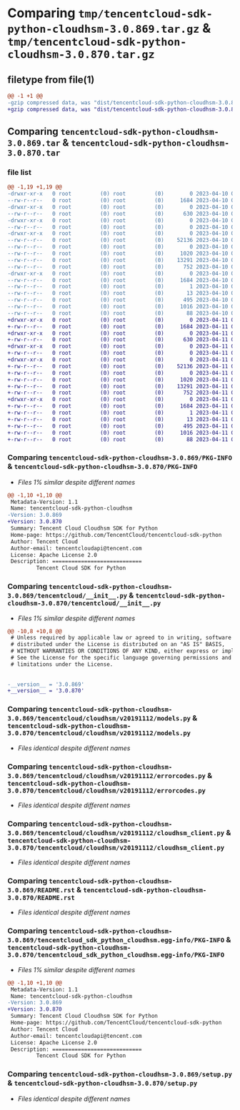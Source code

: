 # Comparing `tmp/tencentcloud-sdk-python-cloudhsm-3.0.869.tar.gz` & `tmp/tencentcloud-sdk-python-cloudhsm-3.0.870.tar.gz`

## filetype from file(1)

```diff
@@ -1 +1 @@
-gzip compressed data, was "dist/tencentcloud-sdk-python-cloudhsm-3.0.869.tar", last modified: Mon Apr 10 02:58:44 2023, max compression
+gzip compressed data, was "dist/tencentcloud-sdk-python-cloudhsm-3.0.870.tar", last modified: Tue Apr 11 03:27:07 2023, max compression
```

## Comparing `tencentcloud-sdk-python-cloudhsm-3.0.869.tar` & `tencentcloud-sdk-python-cloudhsm-3.0.870.tar`

### file list

```diff
@@ -1,19 +1,19 @@
-drwxr-xr-x   0 root         (0) root         (0)        0 2023-04-10 02:58:44.000000 tencentcloud-sdk-python-cloudhsm-3.0.869/
--rw-r--r--   0 root         (0) root         (0)     1684 2023-04-10 02:58:44.000000 tencentcloud-sdk-python-cloudhsm-3.0.869/PKG-INFO
-drwxr-xr-x   0 root         (0) root         (0)        0 2023-04-10 02:58:44.000000 tencentcloud-sdk-python-cloudhsm-3.0.869/tencentcloud/
--rw-r--r--   0 root         (0) root         (0)      630 2023-04-10 02:58:44.000000 tencentcloud-sdk-python-cloudhsm-3.0.869/tencentcloud/__init__.py
-drwxr-xr-x   0 root         (0) root         (0)        0 2023-04-10 02:58:44.000000 tencentcloud-sdk-python-cloudhsm-3.0.869/tencentcloud/cloudhsm/
--rw-r--r--   0 root         (0) root         (0)        0 2023-04-10 02:58:44.000000 tencentcloud-sdk-python-cloudhsm-3.0.869/tencentcloud/cloudhsm/__init__.py
-drwxr-xr-x   0 root         (0) root         (0)        0 2023-04-10 02:58:44.000000 tencentcloud-sdk-python-cloudhsm-3.0.869/tencentcloud/cloudhsm/v20191112/
--rw-r--r--   0 root         (0) root         (0)    52136 2023-04-10 02:58:44.000000 tencentcloud-sdk-python-cloudhsm-3.0.869/tencentcloud/cloudhsm/v20191112/models.py
--rw-r--r--   0 root         (0) root         (0)        0 2023-04-10 02:58:44.000000 tencentcloud-sdk-python-cloudhsm-3.0.869/tencentcloud/cloudhsm/v20191112/__init__.py
--rw-r--r--   0 root         (0) root         (0)     1020 2023-04-10 02:58:44.000000 tencentcloud-sdk-python-cloudhsm-3.0.869/tencentcloud/cloudhsm/v20191112/errorcodes.py
--rw-r--r--   0 root         (0) root         (0)    13291 2023-04-10 02:58:44.000000 tencentcloud-sdk-python-cloudhsm-3.0.869/tencentcloud/cloudhsm/v20191112/cloudhsm_client.py
--rw-r--r--   0 root         (0) root         (0)      752 2023-04-10 02:58:44.000000 tencentcloud-sdk-python-cloudhsm-3.0.869/README.rst
-drwxr-xr-x   0 root         (0) root         (0)        0 2023-04-10 02:58:44.000000 tencentcloud-sdk-python-cloudhsm-3.0.869/tencentcloud_sdk_python_cloudhsm.egg-info/
--rw-r--r--   0 root         (0) root         (0)     1684 2023-04-10 02:58:44.000000 tencentcloud-sdk-python-cloudhsm-3.0.869/tencentcloud_sdk_python_cloudhsm.egg-info/PKG-INFO
--rw-r--r--   0 root         (0) root         (0)        1 2023-04-10 02:58:44.000000 tencentcloud-sdk-python-cloudhsm-3.0.869/tencentcloud_sdk_python_cloudhsm.egg-info/dependency_links.txt
--rw-r--r--   0 root         (0) root         (0)       13 2023-04-10 02:58:44.000000 tencentcloud-sdk-python-cloudhsm-3.0.869/tencentcloud_sdk_python_cloudhsm.egg-info/top_level.txt
--rw-r--r--   0 root         (0) root         (0)      495 2023-04-10 02:58:44.000000 tencentcloud-sdk-python-cloudhsm-3.0.869/tencentcloud_sdk_python_cloudhsm.egg-info/SOURCES.txt
--rw-r--r--   0 root         (0) root         (0)     1016 2023-04-10 02:58:44.000000 tencentcloud-sdk-python-cloudhsm-3.0.869/setup.py
--rw-r--r--   0 root         (0) root         (0)       88 2023-04-10 02:58:44.000000 tencentcloud-sdk-python-cloudhsm-3.0.869/setup.cfg
+drwxr-xr-x   0 root         (0) root         (0)        0 2023-04-11 03:27:07.000000 tencentcloud-sdk-python-cloudhsm-3.0.870/
+-rw-r--r--   0 root         (0) root         (0)     1684 2023-04-11 03:27:07.000000 tencentcloud-sdk-python-cloudhsm-3.0.870/PKG-INFO
+drwxr-xr-x   0 root         (0) root         (0)        0 2023-04-11 03:27:07.000000 tencentcloud-sdk-python-cloudhsm-3.0.870/tencentcloud/
+-rw-r--r--   0 root         (0) root         (0)      630 2023-04-11 03:27:07.000000 tencentcloud-sdk-python-cloudhsm-3.0.870/tencentcloud/__init__.py
+drwxr-xr-x   0 root         (0) root         (0)        0 2023-04-11 03:27:07.000000 tencentcloud-sdk-python-cloudhsm-3.0.870/tencentcloud/cloudhsm/
+-rw-r--r--   0 root         (0) root         (0)        0 2023-04-11 03:27:07.000000 tencentcloud-sdk-python-cloudhsm-3.0.870/tencentcloud/cloudhsm/__init__.py
+drwxr-xr-x   0 root         (0) root         (0)        0 2023-04-11 03:27:07.000000 tencentcloud-sdk-python-cloudhsm-3.0.870/tencentcloud/cloudhsm/v20191112/
+-rw-r--r--   0 root         (0) root         (0)    52136 2023-04-11 03:27:07.000000 tencentcloud-sdk-python-cloudhsm-3.0.870/tencentcloud/cloudhsm/v20191112/models.py
+-rw-r--r--   0 root         (0) root         (0)        0 2023-04-11 03:27:07.000000 tencentcloud-sdk-python-cloudhsm-3.0.870/tencentcloud/cloudhsm/v20191112/__init__.py
+-rw-r--r--   0 root         (0) root         (0)     1020 2023-04-11 03:27:07.000000 tencentcloud-sdk-python-cloudhsm-3.0.870/tencentcloud/cloudhsm/v20191112/errorcodes.py
+-rw-r--r--   0 root         (0) root         (0)    13291 2023-04-11 03:27:07.000000 tencentcloud-sdk-python-cloudhsm-3.0.870/tencentcloud/cloudhsm/v20191112/cloudhsm_client.py
+-rw-r--r--   0 root         (0) root         (0)      752 2023-04-11 03:27:07.000000 tencentcloud-sdk-python-cloudhsm-3.0.870/README.rst
+drwxr-xr-x   0 root         (0) root         (0)        0 2023-04-11 03:27:07.000000 tencentcloud-sdk-python-cloudhsm-3.0.870/tencentcloud_sdk_python_cloudhsm.egg-info/
+-rw-r--r--   0 root         (0) root         (0)     1684 2023-04-11 03:27:07.000000 tencentcloud-sdk-python-cloudhsm-3.0.870/tencentcloud_sdk_python_cloudhsm.egg-info/PKG-INFO
+-rw-r--r--   0 root         (0) root         (0)        1 2023-04-11 03:27:07.000000 tencentcloud-sdk-python-cloudhsm-3.0.870/tencentcloud_sdk_python_cloudhsm.egg-info/dependency_links.txt
+-rw-r--r--   0 root         (0) root         (0)       13 2023-04-11 03:27:07.000000 tencentcloud-sdk-python-cloudhsm-3.0.870/tencentcloud_sdk_python_cloudhsm.egg-info/top_level.txt
+-rw-r--r--   0 root         (0) root         (0)      495 2023-04-11 03:27:07.000000 tencentcloud-sdk-python-cloudhsm-3.0.870/tencentcloud_sdk_python_cloudhsm.egg-info/SOURCES.txt
+-rw-r--r--   0 root         (0) root         (0)     1016 2023-04-11 03:27:07.000000 tencentcloud-sdk-python-cloudhsm-3.0.870/setup.py
+-rw-r--r--   0 root         (0) root         (0)       88 2023-04-11 03:27:07.000000 tencentcloud-sdk-python-cloudhsm-3.0.870/setup.cfg
```

### Comparing `tencentcloud-sdk-python-cloudhsm-3.0.869/PKG-INFO` & `tencentcloud-sdk-python-cloudhsm-3.0.870/PKG-INFO`

 * *Files 1% similar despite different names*

```diff
@@ -1,10 +1,10 @@
 Metadata-Version: 1.1
 Name: tencentcloud-sdk-python-cloudhsm
-Version: 3.0.869
+Version: 3.0.870
 Summary: Tencent Cloud Cloudhsm SDK for Python
 Home-page: https://github.com/TencentCloud/tencentcloud-sdk-python
 Author: Tencent Cloud
 Author-email: tencentcloudapi@tencent.com
 License: Apache License 2.0
 Description: ============================
         Tencent Cloud SDK for Python
```

### Comparing `tencentcloud-sdk-python-cloudhsm-3.0.869/tencentcloud/__init__.py` & `tencentcloud-sdk-python-cloudhsm-3.0.870/tencentcloud/__init__.py`

 * *Files 1% similar despite different names*

```diff
@@ -10,8 +10,8 @@
 # Unless required by applicable law or agreed to in writing, software
 # distributed under the License is distributed on an "AS IS" BASIS,
 # WITHOUT WARRANTIES OR CONDITIONS OF ANY KIND, either express or implied.
 # See the License for the specific language governing permissions and
 # limitations under the License.
 
 
-__version__ = '3.0.869'
+__version__ = '3.0.870'
```

### Comparing `tencentcloud-sdk-python-cloudhsm-3.0.869/tencentcloud/cloudhsm/v20191112/models.py` & `tencentcloud-sdk-python-cloudhsm-3.0.870/tencentcloud/cloudhsm/v20191112/models.py`

 * *Files identical despite different names*

### Comparing `tencentcloud-sdk-python-cloudhsm-3.0.869/tencentcloud/cloudhsm/v20191112/errorcodes.py` & `tencentcloud-sdk-python-cloudhsm-3.0.870/tencentcloud/cloudhsm/v20191112/errorcodes.py`

 * *Files identical despite different names*

### Comparing `tencentcloud-sdk-python-cloudhsm-3.0.869/tencentcloud/cloudhsm/v20191112/cloudhsm_client.py` & `tencentcloud-sdk-python-cloudhsm-3.0.870/tencentcloud/cloudhsm/v20191112/cloudhsm_client.py`

 * *Files identical despite different names*

### Comparing `tencentcloud-sdk-python-cloudhsm-3.0.869/README.rst` & `tencentcloud-sdk-python-cloudhsm-3.0.870/README.rst`

 * *Files identical despite different names*

### Comparing `tencentcloud-sdk-python-cloudhsm-3.0.869/tencentcloud_sdk_python_cloudhsm.egg-info/PKG-INFO` & `tencentcloud-sdk-python-cloudhsm-3.0.870/tencentcloud_sdk_python_cloudhsm.egg-info/PKG-INFO`

 * *Files 1% similar despite different names*

```diff
@@ -1,10 +1,10 @@
 Metadata-Version: 1.1
 Name: tencentcloud-sdk-python-cloudhsm
-Version: 3.0.869
+Version: 3.0.870
 Summary: Tencent Cloud Cloudhsm SDK for Python
 Home-page: https://github.com/TencentCloud/tencentcloud-sdk-python
 Author: Tencent Cloud
 Author-email: tencentcloudapi@tencent.com
 License: Apache License 2.0
 Description: ============================
         Tencent Cloud SDK for Python
```

### Comparing `tencentcloud-sdk-python-cloudhsm-3.0.869/setup.py` & `tencentcloud-sdk-python-cloudhsm-3.0.870/setup.py`

 * *Files identical despite different names*

